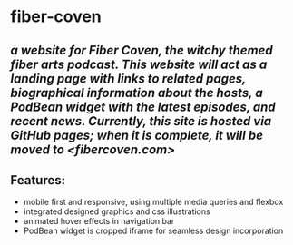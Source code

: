# fiber-coven
*a website for Fiber Coven, the witchy themed fiber arts podcast. This website will act as a landing page with links to related pages, biographical information about the hosts, a PodBean widget with the latest episodes, and recent news. Currently, this site is hosted via GitHub pages; when it is complete, it will be moved to <fibercoven.com>*
---

## Features:

- mobile first and responsive, using multiple media queries and flexbox
- integrated designed graphics and css illustrations
- animated hover effects in navigation bar
- PodBean widget is cropped iframe for seamless design incorporation
